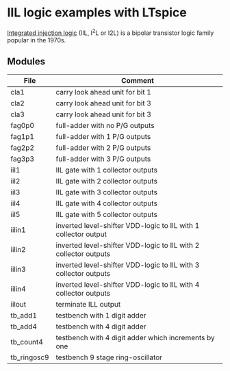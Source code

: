 # IIL logic examples with LTspice

[Integrated injection logic](https://en.wikipedia.org/wiki/Integrated_injection_logic) (IIL, I<sup>2</sup>L or I2L) is a bipolar transistor logic family popular in the 1970s.

## Modules
| File        | Comment                           |
|-------------|-----------------------------------|
| cla1        | carry look ahead unit for bit 1   |
| cla2        | carry look ahead unit for bit 3   |
| cla3        | carry look ahead unit for bit 3   |
| fag0p0      | full-adder with no P/G outputs    |
| fag1p1      | full-adder with 1 P/G outputs     |
| fag2p2      | full-adder with 2 P/G outputs     |
| fag3p3      | full-adder with 3 P/G outputs     |
| iil1        | IIL gate with 1 collector outputs |
| iil2        | IIL gate with 2 collector outputs |
| iil3        | IIL gate with 3 collector outputs |
| iil4        | IIL gate with 4 collector outputs |
| iil5        | IIL gate with 5 collector outputs |
| iilin1      | inverted level-shifter VDD-logic to IIL with 1 collector output |
| iilin2      | inverted level-shifter VDD-logic to IIL with 2 collector outputs |
| iilin3      | inverted level-shifter VDD-logic to IIL with 3 collector outputs |
| iilin4      | inverted level-shifter VDD-logic to IIL with 4 collector outputs |
| iilout      | terminate ILL output              |
| tb_add1     | testbench with 1 digit adder      |
| tb_add4     | testbench with 4 digit adder      |
| tb_count4   | testbench with 4 digit adder which increments by one |
| tb_ringosc9 | testbench 9 stage ring-oscillator |
